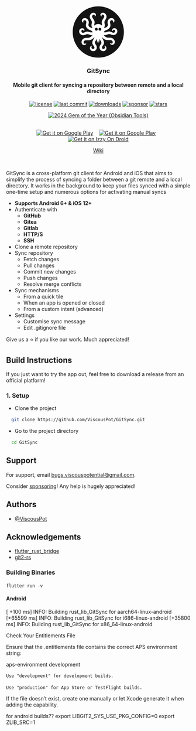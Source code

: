 <div align="center">
  <br/>
  <img src="assets/app_icon.png" style="width: 140px; height: 140px; border-radius: 50%; object-fit: cover;" />

  <h3>GitSync</h3>
  <h4>Mobile git client for syncing a repository between remote and a local directory</h4>
  
  <p align="center">
    <a href="#"><img src="https://img.shields.io/github/license/ViscousPot/GitSync?v=1" alt="license"></a>
    <a href="#"><img src="https://img.shields.io/github/last-commit/ViscousPot/GitSync?v=1" alt="last commit"></a>
    <a href="#"><img src="https://img.shields.io/github/downloads/ViscousPot/GitSync/total" alt="downloads"></a>
    <a href="https://github.com/sponsors/ViscousPot"><img src="https://img.shields.io/static/v1?label=Sponsor&message=%E2%9D%A4&logo=GitHub&color=%23fe8e86" alt="sponsor"></a>
    <a href="#"><img src="https://img.shields.io/github/stars/ViscousPot/GitSync?v=1" alt="stars"></a>
  </p>
    <a href="#"><img alt="2024 Gem of the Year (Obsidian Tools)" src="https://img.shields.io/badge/2024%20Gem%20of%20the%20Year%20(Obsidian%20Tools)-grey?style=for-the-badge&logo=obsidian&logoColor=pink"></a>

  <br />
  <br />

  <p align="center">
  <a href="https://play.google.com/store/apps/details?id=com.viscouspot.gitsync" target="_blank"><img src="https://upload.wikimedia.org/wikipedia/commons/7/78/Google_Play_Store_badge_EN.svg" alt="Get it on Google Play" style="height: 48px" ></a>  
  &nbsp;&nbsp;
  <a href="#" target="_blank"><img src="https://upload.wikimedia.org/wikipedia/commons/9/91/Download_on_the_App_Store_RGB_blk.svg" alt="Get it on Google Play" style="height: 48px" ></a>
  &nbsp;&nbsp;
  <a href="https://apt.izzysoft.de/fdroid/index/apk/com.viscouspot.gitsync" target="_blank"><img src="https://gitlab.com/IzzyOnDroid/repo/-/raw/master/assets/IzzyOnDroidButtonGreyBorder_nofont.png" alt="Get it on Izzy On Droid" style="height: 48px" ></a>
  </p>

  <p align="center">
    <a href="https://gitsync.viscouspotenti.al/wiki">Wiki</a>
  </p>
  <br />

</div>

GitSync is a cross-platform git client for Android and iOS that aims to simplify the process of syncing a folder between a git remote and a local directory. It works in the background to keep your files synced with a simple one-time setup and numerous options for activating manual syncs

- **Supports Android 6+ & iOS 12+**
- Authenticate with
  - **GitHub**
  - **Gitea**
  - **Gitlab**
  - **HTTP/S**
  - **SSH**
- Clone a remote repository
- Sync repository
  - Fetch changes
  - Pull changes
  - Commit new changes
  - Push changes
  - Resolve merge conflicts
- Sync mechanisms
  - From a quick tile
  - When an app is opened or closed
  - From a custom intent (advanced)
- Settings
  - Customise sync message
  - Edit .gitignore file

Give us a ⭐ if you like our work. Much appreciated!

## Build Instructions

If you just want to try the app out, feel free to download a release from an official platform!

### 1. Setup

- Clone the project

```bash
  git clone https://github.com/ViscousPot/GitSync.git
```

- Go to the project directory

```bash
  cd GitSync
```

<!-- - Open the project in Android Studio
- Sync the gradle project

### 2. Secrets
- Rename `Secrets.kt.template` to `Secrets.kt`
- Visit `https://github.com/settings/developers`
- Select `OAuth Apps`
- Select `New OAuth App`
  - Application Name: GitSync
  - Homepage URL: `https://github.com/ViscousPot/GitSync`
  - Authorization callback URL: `gitsync://auth`
  - Enable Device Flow: `leave unchecked`
- Fill `Secrets.kt` with the new OAuth App ID and SECRET

### 3. Build & Run
- Build from within Android Studio -->

## Support

For support, email bugs.viscouspotential@gmail.com.

Consider [sponsoring](https://github.com/sponsors/ViscousPot)! Any help is hugely appreciated!

## Authors

- [@ViscousPot](https://github.com/ViscousPot)

## Acknowledgements

- [flutter_rust_bridge](https://github.com/fzyzcjy/flutter_rust_bridge)
- [git2-rs](https://github.com/rust-lang/git2-rs)

<!-- Find unstringed strings regex:
`^(?!.*\b(?:Logger\.log|import|static|invokeMethod|initLogger|GitManagerRs\.init|pragma)\b).*['"](.{2,})['"]`

include
ui/
-->

### Building Binaries

`flutter run -v`

#### Android

[ +100 ms] INFO: Building rust_lib_GitSync for aarch64-linux-android
[+65599 ms] INFO: Building rust_lib_GitSync for i686-linux-android
[+35800 ms] INFO: Building rust_lib_GitSync for x86_64-linux-android

Check Your Entitlements File

Ensure that the .entitlements file contains the correct APS environment string:

<key>aps-environment</key>
<string>development</string>

    Use "development" for development builds.

    Use "production" for App Store or TestFlight builds.

If the file doesn’t exist, create one manually or let Xcode generate it when adding the capability.

for android builds??
export LIBGIT2_SYS_USE_PKG_CONFIG=0
export ZLIB_SRC=1
